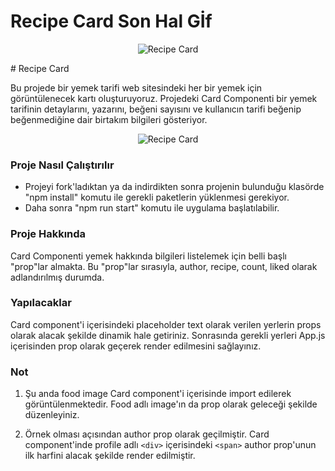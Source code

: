 # Recipe Card Son Hal Gİf
<p align="center">
  <img src="https://media.giphy.com/media/J1pjPcuqo1gXDCheCH/giphy.gif" alt="Recipe Card"/>
</p>
# Recipe Card

Bu projede bir yemek tarifi web sitesindeki her bir yemek için görüntülenecek kartı oluşturuyoruz. Projedeki Card Componenti bir yemek tarifinin detaylarını, yazarını, beğeni sayısını ve kullanıcın tarifi beğenip beğenmediğine dair birtakım bilgileri gösteriyor.

<p align="center">
  <img src="recipe-card.png" alt="Recipe Card"/>
</p>

### Proje Nasıl Çalıştırılır

- Projeyi fork'ladıktan ya da indirdikten sonra projenin bulunduğu klasörde "npm install" komutu ile gerekli paketlerin yüklenmesi gerekiyor.
- Daha sonra "npm run start" komutu ile uygulama başlatılabilir.

### Proje Hakkında

Card Componenti yemek hakkında bilgileri listelemek için belli başlı "prop"lar almakta.
Bu "prop"lar sırasıyla, author, recipe, count, liked olarak adlandırılmış durumda.

### Yapılacaklar

Card component'i içerisindeki placeholder text olarak verilen yerlerin props olarak alacak şekilde dinamik hale getiriniz. Sonrasında gerekli yerleri App.js içerisinden prop olarak geçerek render edilmesini sağlayınız.

### Not

1. Şu anda food image Card component'i içerisinde import edilerek görüntülenmektedir. Food adlı image'ın da prop olarak geleceği şekilde düzenleyiniz.

2. Örnek olması açısından author prop olarak geçilmiştir. Card component'inde profile adlı `<div>` içerisindeki `<span>` author prop'unun ilk harfini alacak şekilde render edilmiştir.
